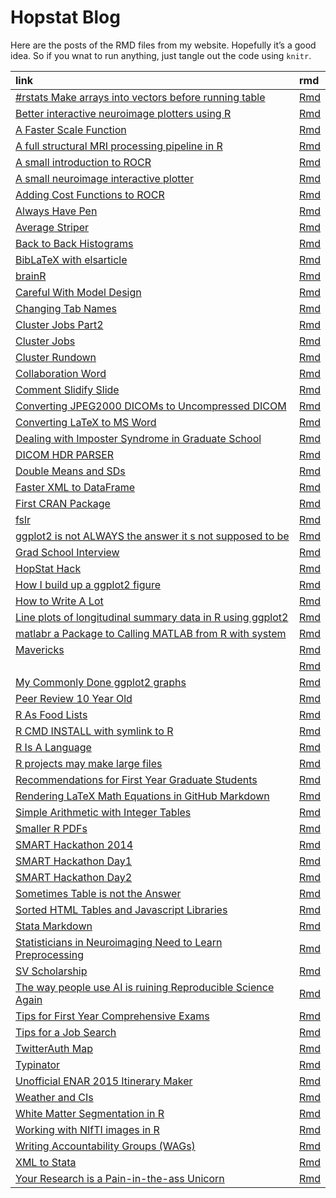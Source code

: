 
<!-- README.md is generated from README.Rmd. Please edit that file -->

# Hopstat Blog

Here are the posts of the RMD files from my website. Hopefully it’s a
good idea. So if you wnat to run anything, just tangle out the code
using `knitr`.

| link                                                                                                                                  | rmd                                                                                                                                |
| :------------------------------------------------------------------------------------------------------------------------------------ | :--------------------------------------------------------------------------------------------------------------------------------- |
| [\#rstats Make arrays into vectors before running table](#rstats_Make_arrays_into_vectors_before_running_table/index.html)            | [Rmd](#rstats_Make_arrays_into_vectors_before_running_table/#rstats_Make_arrays_into_vectors_before_running_table.Rmd)             |
| [Better interactive neuroimage plotters using R](A_better_interactive_neuroimage_plotter_in_R/index.html)                             | [Rmd](A_better_interactive_neuroimage_plotter_in_R/A_better_interactive_neuroimage_plotter_in_R.Rmd)                               |
| [A Faster Scale Function](A_Faster_Scale_Function/index.html)                                                                         | [Rmd](A_Faster_Scale_Function/A_Faster_Scale_Function.Rmd)                                                                         |
| [A full structural MRI processing pipeline in R](A_full_structural_MRI_processing_pipeline_in_R/index.html)                           | [Rmd](A_full_structural_MRI_processing_pipeline_in_R/A_full_structural_MRI_processing_pipeline_in_R.Rmd)                           |
| [A small introduction to ROCR](A_small_introduction_to_ROCR/index.html)                                                               | [Rmd](A_small_introduction_to_ROCR/A_small_introduction_to_ROCR.Rmd)                                                               |
| [A small neuroimage interactive plotter](A_small_neuroimage_interactive_plotter/index.html)                                           | [Rmd](A_small_neuroimage_interactive_plotter/A_small_neuroimage_interactive_plotter.Rmd)                                           |
| [Adding Cost Functions to ROCR](Adding_Cost_Functions_to_ROCR/index.html)                                                             | [Rmd](Adding_Cost_Functions_to_ROCR/Adding_Cost_Functions_to_ROCR.Rmd)                                                             |
| [Always Have Pen](Always_Have_Pen/index.html)                                                                                         | [Rmd](Always_Have_Pen/Always_Have_Pen.Rmd)                                                                                         |
| [Average Striper](Average_Striper/index.html)                                                                                         | [Rmd](Average_Striper/Average_Striper.Rmd)                                                                                         |
| [Back to Back Histograms](Back_to_Back_Histograms/index.html)                                                                         | [Rmd](Back_to_Back_Histograms/Back_to_Back_Histograms.Rmd)                                                                         |
| [BibLaTeX with elsarticle](BibLaTeX_with_elsarticle/index.html)                                                                       | [Rmd](BibLaTeX_with_elsarticle/BibLaTeX_with_elsarticle.Rmd)                                                                       |
| [brainR](brainR/index.html)                                                                                                           | [Rmd](brainR/brainR.Rmd)                                                                                                           |
| [Careful With Model Design](Careful_With_Model_Design/index.html)                                                                     | [Rmd](Careful_With_Model_Design/Careful_With_Model_Design.Rmd)                                                                     |
| [Changing Tab Names](Changing_Tab_Names/index.html)                                                                                   | [Rmd](Changing_Tab_Names/Changing_Tab_Names.Rmd)                                                                                   |
| [Cluster Jobs Part2](Cluster_Jobs_Part2/index.html)                                                                                   | [Rmd](Cluster_Jobs_Part2/Cluster_Jobs_Part2.Rmd)                                                                                   |
| [Cluster Jobs](Cluster_Jobs/index.html)                                                                                               | [Rmd](Cluster_Jobs/Cluster_Jobs.Rmd)                                                                                               |
| [Cluster Rundown](Cluster_Rundown/index.html)                                                                                         | [Rmd](Cluster_Rundown/Cluster_Rundown.Rmd)                                                                                         |
| [Collaboration Word](Collaboration_Word/index.html)                                                                                   | [Rmd](Collaboration_Word/Collaboration_Word.Rmd)                                                                                   |
| [Comment Slidify Slide](Comment_Slidify_Slide/index.html)                                                                             | [Rmd](Comment_Slidify_Slide/Comment_Slidify_Slide.Rmd)                                                                             |
| [Converting JPEG2000 DICOMs to Uncompressed DICOM](Converting_JPEG2000_DICOMs_to_Uncompressed_DICOM/index.html)                       | [Rmd](Converting_JPEG2000_DICOMs_to_Uncompressed_DICOM/Converting_JPEG2000_DICOMs_to_Uncompressed_DICOM.Rmd)                       |
| [Converting LaTeX to MS Word](Converting_LaTeX_to_MS_Word/index.html)                                                                 | [Rmd](Converting_LaTeX_to_MS_Word/Converting_LaTeX_to_MS_Word.Rmd)                                                                 |
| [Dealing with Imposter Syndrome in Graduate School](Dealing_with_Imposter_Syndrome_in_Graduate_School/index.html)                     | [Rmd](Dealing_with_Imposter_Syndrome_in_Graduate_School/Dealing_with_Imposter_Syndrome_in_Graduate_School.Rmd)                     |
| [DICOM HDR PARSER](DICOM_HDR_PARSER/index.html)                                                                                       | [Rmd](DICOM_HDR_PARSER/DICOM_HDR_PARSER.Rmd)                                                                                       |
| [Double Means and SDs](Double_Means_and_SDs/index.html)                                                                               | [Rmd](Double_Means_and_SDs/Double_Means_and_SDs.Rmd)                                                                               |
| [Faster XML to DataFrame](Faster_XML_to_DataFrame/index.html)                                                                         | [Rmd](Faster_XML_to_DataFrame/Faster_XML_to_DataFrame.Rmd)                                                                         |
| [First CRAN Package](First_CRAN_Package/index.html)                                                                                   | [Rmd](First_CRAN_Package/First_CRAN_Package.Rmd)                                                                                   |
| [fslr](fslr/index.html)                                                                                                               | [Rmd](fslr/fslr.Rmd)                                                                                                               |
| [ggplot2 is not ALWAYS the answer it s not supposed to be](ggplot2_is_not_ALWAYS_the_answer__it_s_not_supposed_to_be/index.html)      | [Rmd](ggplot2_is_not_ALWAYS_the_answer__it_s_not_supposed_to_be/ggplot2_is_not_ALWAYS_the_answer__it_s_not_supposed_to_be.Rmd)     |
| [Grad School Interview](Grad_School_Interview/index.html)                                                                             | [Rmd](Grad_School_Interview/Grad_School_Interview.Rmd)                                                                             |
| [HopStat Hack](HopStat_Hack/index.html)                                                                                               | [Rmd](HopStat_Hack/HopStat_Hack.Rmd)                                                                                               |
| [How I build up a ggplot2 figure](How_I_build_up_a_ggplot2_figure/index.html)                                                         | [Rmd](How_I_build_up_a_ggplot2_figure/How_I_build_up_a_ggplot2_figure.Rmd)                                                         |
| [How to Write A Lot](How_to_Write_A_Lot/index.html)                                                                                   | [Rmd](How_to_Write_A_Lot/How_to_Write_A_Lot.Rmd)                                                                                   |
| [Line plots of longitudinal summary data in R using ggplot2](Line_plots_of_longitudinal_summary_data_in_R_using_ggplot2/index.html)   | [Rmd](Line_plots_of_longitudinal_summary_data_in_R_using_ggplot2/Line_plots_of_longitudinal_summary_data_in_R_using_ggplot2.Rmd)   |
| [matlabr a Package to Calling MATLAB from R with system](matlabr__a_Package_to_Calling_MATLAB_from_R_with_system/index.html)          | [Rmd](matlabr__a_Package_to_Calling_MATLAB_from_R_with_system/matlabr__a_Package_to_Calling_MATLAB_from_R_with_system.Rmd)         |
| [Mavericks](Mavericks/index.html)                                                                                                     | [Rmd](Mavericks/Mavericks.Rmd)                                                                                                     |
| [](My_Commonly_Done_ggplot2_graphs_Part_2/index.html)                                                                                 | [Rmd](My_Commonly_Done_ggplot2_graphs_Part_2/My_Commonly_Done_ggplot2_graphs_Part_2.Rmd)                                           |
| [My Commonly Done ggplot2 graphs](My_Commonly_Done_ggplot2_graphs/index.html)                                                         | [Rmd](My_Commonly_Done_ggplot2_graphs/My_Commonly_Done_ggplot2_graphs.Rmd)                                                         |
| [Peer Review 10 Year Old](Peer_Review_10_Year_Old/index.html)                                                                         | [Rmd](Peer_Review_10_Year_Old/Peer_Review_10_Year_Old.Rmd)                                                                         |
| [R As Food Lists](R_As_Food_Lists/index.html)                                                                                         | [Rmd](R_As_Food_Lists/R_As_Food_Lists.Rmd)                                                                                         |
| [R CMD INSTALL with symlink to R](R_CMD_INSTALL_with_symlink_to_R/index.html)                                                         | [Rmd](R_CMD_INSTALL_with_symlink_to_R/R_CMD_INSTALL_with_symlink_to_R.Rmd)                                                         |
| [R Is A Language](R_Is_A_Language/index.html)                                                                                         | [Rmd](R_Is_A_Language/R_Is_A_Language.Rmd)                                                                                         |
| [R projects may make large files](R_projects_may_make_large_files/index.html)                                                         | [Rmd](R_projects_may_make_large_files/R_projects_may_make_large_files.Rmd)                                                         |
| [Recommendations for First Year Graduate Students](Recommendations_for_First_Year_Graduate_Students/index.html)                       | [Rmd](Recommendations_for_First_Year_Graduate_Students/Recommendations_for_First_Year_Graduate_Students.Rmd)                       |
| [Rendering LaTeX Math Equations in GitHub Markdown](Rendering_LaTeX_Math_Equations_in_GitHub_Markdown/index.html)                     | [Rmd](Rendering_LaTeX_Math_Equations_in_GitHub_Markdown/Rendering_LaTeX_Math_Equations_in_GitHub_Markdown.Rmd)                     |
| [Simple Arithmetic with Integer Tables](Simple_Arithmetic_with_Integer_Tables/index.html)                                             | [Rmd](Simple_Arithmetic_with_Integer_Tables/Simple_Arithmetic_with_Integer_Tables.Rmd)                                             |
| [Smaller R PDFs](Smaller_R_PDFs/index.html)                                                                                           | [Rmd](Smaller_R_PDFs/Smaller_R_PDFs.Rmd)                                                                                           |
| [SMART Hackathon 2014](SMART_Hackathon_2014/index.html)                                                                               | [Rmd](SMART_Hackathon_2014/SMART_Hackathon_2014.Rmd)                                                                               |
| [SMART Hackathon Day1](SMART_Hackathon_Day1/index.html)                                                                               | [Rmd](SMART_Hackathon_Day1/SMART_Hackathon_Day1.Rmd)                                                                               |
| [SMART Hackathon Day2](SMART_Hackathon_Day2/index.html)                                                                               | [Rmd](SMART_Hackathon_Day2/SMART_Hackathon_Day2.Rmd)                                                                               |
| [Sometimes Table is not the Answer](Sometimes_Table_is_not_the_Answer/index.html)                                                     | [Rmd](Sometimes_Table_is_not_the_Answer/Sometimes_Table_is_not_the_Answer.Rmd)                                                     |
| [Sorted HTML Tables and Javascript Libraries](Sorted_HTML_Tables_and_Javascript_Libraries/index.html)                                 | [Rmd](Sorted_HTML_Tables_and_Javascript_Libraries/Sorted_HTML_Tables_and_Javascript_Libraries.Rmd)                                 |
| [Stata Markdown](Stata_Markdown/index.html)                                                                                           | [Rmd](Stata_Markdown/Stata_Markdown.Rmd)                                                                                           |
| [Statisticians in Neuroimaging Need to Learn Preprocessing](Statisticians_in_Neuroimaging_Need_to_Learn_Preprocessing/index.html)     | [Rmd](Statisticians_in_Neuroimaging_Need_to_Learn_Preprocessing/Statisticians_in_Neuroimaging_Need_to_Learn_Preprocessing.Rmd)     |
| [SV Scholarship](SV_Scholarship/index.html)                                                                                           | [Rmd](SV_Scholarship/SV_Scholarship.Rmd)                                                                                           |
| [The way people use AI is ruining Reproducible Science Again](The_way_people_use_AI_is_ruining_Reproducible_Science_Again/index.html) | [Rmd](The_way_people_use_AI_is_ruining_Reproducible_Science_Again/The_way_people_use_AI_is_ruining_Reproducible_Science_Again.Rmd) |
| [Tips for First Year Comprehensive Exams](Tips_for_First_Year_Comprehensive_Exams/index.html)                                         | [Rmd](Tips_for_First_Year_Comprehensive_Exams/Tips_for_First_Year_Comprehensive_Exams.Rmd)                                         |
| [Tips for a Job Search](Tips_for_Job_Search/index.html)                                                                               | [Rmd](Tips_for_Job_Search/Tips_for_Job_Search.Rmd)                                                                                 |
| [TwitterAuth Map](TwitterAuth_Map/index.html)                                                                                         | [Rmd](TwitterAuth_Map/TwitterAuth_Map.Rmd)                                                                                         |
| [Typinator](Typinator/index.html)                                                                                                     | [Rmd](Typinator/Typinator.Rmd)                                                                                                     |
| [Unofficial ENAR 2015 Itinerary Maker](Unofficial_ENAR_2015_Itinerary_Maker/index.html)                                               | [Rmd](Unofficial_ENAR_2015_Itinerary_Maker/Unofficial_ENAR_2015_Itinerary_Maker.Rmd)                                               |
| [Weather and CIs](Weather_and_CIs/index.html)                                                                                         | [Rmd](Weather_and_CIs/Weather_and_CIs.Rmd)                                                                                         |
| [White Matter Segmentation in R](White_Matter_Segmentation_in_R/index.html)                                                           | [Rmd](White_Matter_Segmentation_in_R/White_Matter_Segmentation_in_R.Rmd)                                                           |
| [Working with NIfTI images in R](Working_with_NIfTI_images_in_R/index.html)                                                           | [Rmd](Working_with_NIfTI_images_in_R/Working_with_NIfTI_images_in_R.Rmd)                                                           |
| [Writing Accountability Groups (WAGs)](Writing_Accountability_Groups_\(WAGs\)/index.html)                                             | [Rmd](Writing_Accountability_Groups_\(WAGs\)/Writing_Accountability_Groups_\(WAGs\).Rmd)                                           |
| [XML to Stata](XML_to_Stata/index.html)                                                                                               | [Rmd](XML_to_Stata/XML_to_Stata.Rmd)                                                                                               |
| [Your Research is a Pain-in-the-ass Unicorn](Your_Research_is_a_Pain-in-the-ass_Unicorn/index.html)                                   | [Rmd](Your_Research_is_a_Pain-in-the-ass_Unicorn/Your_Research_is_a_Pain-in-the-ass_Unicorn.Rmd)                                   |
